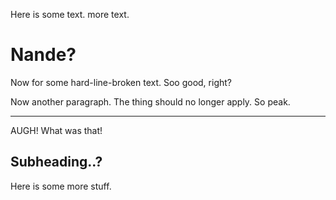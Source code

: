 Here is some text.
more text.

# Nande?
Now for some
hard-line-broken
text. Soo good, right?

Now another paragraph. The thing should no longer apply.
So peak.

---
AUGH!
What was that!

## Subheading..?
Here is some more stuff.